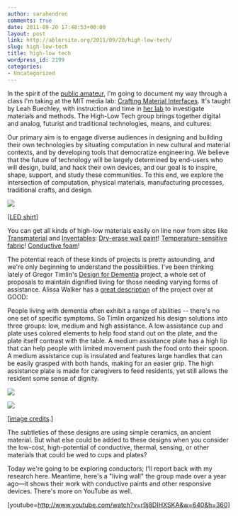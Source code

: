 ```yaml
---
author: sarahendren
comments: true
date: 2011-09-20 17:48:53+00:00
layout: post
link: http://ablersite.org/2011/09/20/high-low-tech/
slug: high-low-tech
title: high-low tech
wordpress_id: 2199
categories:
- Uncategorized
---
```


In the spirit of the [public amateur](http://www.ablersite.org/2011/03/the-public-amateur/), I'm going to document my way through a class I'm taking at the MIT media lab: [Crafting Material Interfaces](http://material.media.mit.edu/). It's taught by Leah Buechley, with instruction and time in [her lab](http://hlt.media.mit.edu/) to investigate materials and methods. The High-Low Tech group brings together digital and analog, futurist and traditional technologies, means, and cultures:


Our primary aim is to engage diverse audiences in designing and building their own technologies by situating computation in new cultural and material contexts, and by developing tools that democratize engineering. We believe that the future of technology will be largely determined by end-users who will design, build, and hack their own devices, and our goal is to inspire, shape, support, and study these communities. To this end, we explore the intersection of computation, physical materials, manufacturing processes, traditional crafts, and design.


[![](http://ablersite.files.wordpress.com/2011/09/led_shirt.jpg)](http://ablersite.files.wordpress.com/2011/09/led_shirt.jpg)

[[LED shirt](http://www.forbes.com/2008/09/09/innovation-geek-fashion-tech-egang08-cz_cf_0909fashion_slide_2.html)]

You can get all kinds of high-low materials easily on line now from sites like [Transmaterial](http://transmaterial.net/) and [Inventables](http://www.inventables.com/): [Dry-erase wall paint](http://www.inventables.com/categories/coatings/paint)! [Temperature-sensitive fabric](http://www.inventables.com/categories/raw-materials/textiles-thread-yarn)! [Conductive foam](http://www.inventables.com/categories/electrical/conductive)!

The potential reach of these kinds of projects is pretty astounding, and we're only beginning to understand the possibilities. I've been thinking lately of Gregor Timlin's [Design for Dementia](http://www.hhc.rca.ac.uk/2988-3029/all/1/Design-and-Dementia.aspx#) project, a whole set of proposals to maintain dignified living for those needing varying forms of assistance. Alissa Walker has a [great description](http://www.fastcodesign.com/1664498/a-dining-experience-that-aids-the-elderly-suffering-dementia) of the project over at GOOD:


People living with dementia often exhibit a range of abilities -- there's no one set of specific symptoms. So Timlin organized his design solutions into three groups: low, medium and high assistance. A low assistance cup and plate uses colored elements to help food stand out on the plate, and the plate itself contrast with the table. A medium assistance plate has a high lip that can help people with limited movement push the food onto their spoon. A medium assistance cup is insulated and features large handles that can be easily grasped with both hands, making for an easier grip. The high assistance plate is made for caregivers to feed residents, yet still allows the resident some sense of dignity.


[![](http://ablersite.files.wordpress.com/2011/09/design-for-dementia-001.jpg)](http://ablersite.files.wordpress.com/2011/09/design-for-dementia-001.jpg)

[![](http://ablersite.files.wordpress.com/2011/09/design-for-dementia-002.jpg)](http://ablersite.files.wordpress.com/2011/09/design-for-dementia-002.jpg)

[[image credits](http://ateliertally.com/design-for-dementia/).]

The subtleties of these designs are using simple ceramics, an ancient material. But what else could be added to these designs when you consider the low-cost, high-potential of conductive, thermal, sensing, or other materials that could be wed to cups and plates?

Today we're going to be exploring conductors; I'll report back with my research here. Meantime, here's a "living wall" the group made over a year ago—it shows their work with conductive paints and other responsive devices. There's more on YouTube as well.

[youtube=http://www.youtube.com/watch?v=r9j8DIHXSKA&w=640&h=360]

